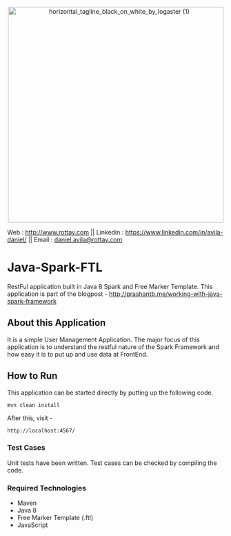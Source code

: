 
<p align="center">
<img width="500" alt="horizontal_tagline_black_on_white_by_logaster (1)" src="https://user-images.githubusercontent.com/50145471/89743076-f2566b00-da75-11ea-9b35-bef6b3a45869.png"></p>

Web : http://www.rottay.com   ||  Linkedin : https://www.linkedin.com/in/avila-daniel/  ||  Email : daniel.avila@rottay.com

# Java-Spark-FTL
RestFul application built in Java 8 Spark and Free Marker Template. This application is part of the blogpost - http://prashantb.me/working-with-java-spark-framework

## About this Application
It is a simple User Management Application. The major focus of this application is to understand the restful nature of the Spark Framework and how easy it is to put up and use data at FrontEnd.

## How to Run

This application can be started directly by putting up the following code.
```
mvn clean install
```

After this, visit - 

```
http://localhost:4567/
```
### Test Cases
Unit tests have been written. Test cases can be checked by compiling the code.

### Required Technologies
* Maven
* Java 8
* Free Marker Template (.ftl)
* JavaScript
